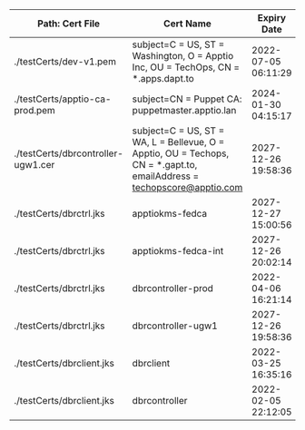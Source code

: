 | Path: Cert File | Cert Name | Expiry Date |
| --------------- | --------- | ----------- |
| ./testCerts/dev-v1.pem | subject=C = US, ST = Washington, O = Apptio Inc, OU = TechOps, CN = *.apps.dapt.to | 2022-07-05 06:11:29 |
| ./testCerts/apptio-ca-prod.pem | subject=CN = Puppet CA: puppetmaster.apptio.lan | 2024-01-30 04:15:17 |
| ./testCerts/dbrcontroller-ugw1.cer | subject=C = US, ST = WA, L = Bellevue, O = Apptio, OU = Techops, CN = *.gapt.to, emailAddress = techopscore@apptio.com | 2027-12-26 19:58:36 |
| ./testCerts/dbrctrl.jks | apptiokms-fedca | 2027-12-27 15:00:56 |
| ./testCerts/dbrctrl.jks | apptiokms-fedca-int | 2027-12-26 20:02:14 |
| ./testCerts/dbrctrl.jks | dbrcontroller-prod | 2022-04-06 16:21:14 |
| ./testCerts/dbrctrl.jks | dbrcontroller-ugw1 | 2027-12-26 19:58:36 |
| ./testCerts/dbrclient.jks | dbrclient | 2022-03-25 16:35:16 |
| ./testCerts/dbrclient.jks | dbrcontroller | 2022-02-05 22:12:05 |
